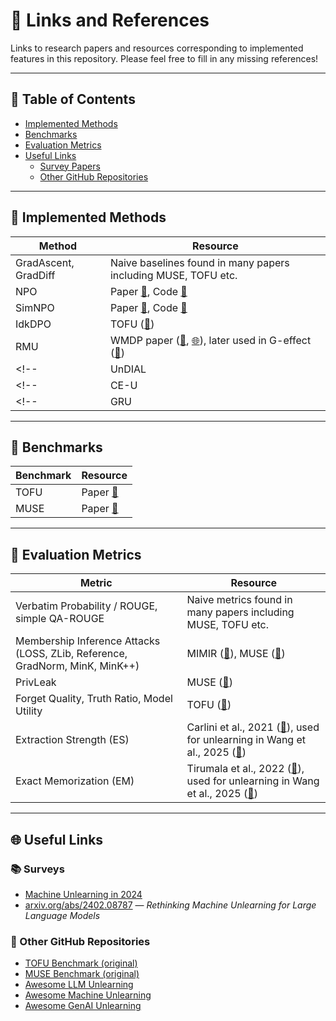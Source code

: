 # 🔗 Links and References

Links to research papers and resources corresponding to implemented features in this repository. Please feel free to fill in any missing references!

---

## 📌 Table of Contents
- [Implemented Methods](#implemented-methods)
- [Benchmarks](#benchmarks)
- [Evaluation Metrics](#evaluation-metrics)
- [Useful Links](#useful-links)
  - [Survey Papers](#survey-papers)
  - [Other GitHub Repositories](#other-github-repositories)

---

## 📗 Implemented Methods

| Method          | Resource |
|-----------------|----------|
| GradAscent, GradDiff | Naive baselines found in many papers including MUSE, TOFU etc. |
| NPO             | Paper [📄](https://arxiv.org/abs/2404.05868), Code [🐙](https://github.com/licong-lin/negative-preference-optimization) |
| SimNPO             |  Paper [📄](https://arxiv.org/abs/2410.07163), Code [🐙](https://github.com/OPTML-Group/Unlearn-Simple) |
| IdkDPO             | TOFU ([📄](https://arxiv.org/abs/2401.06121)) |
| RMU             | WMDP paper ([🐙](https://github.com/centerforaisafety/wmdp/tree/main/rmu), [🌐](https://www.wmdp.ai/)), later used in G-effect ([🐙](https://github.com/tmlr-group/G-effect/blob/main/dataloader.py)) |
<!-- | UnDIAL          | Paper [📄](https://arxiv.org/abs/2402.10052) | -->
<!-- | CE-U            | Paper [📄](https://arxiv.org/abs/2503.01224) | -->
<!-- | GRU             | Paper [📄](https://arxiv.org/abs/2503.09117) | -->

---

## 📘 Benchmarks

| Benchmark | Resource |
|-----------|----------|
| TOFU      | Paper [📄](https://arxiv.org/abs/2401.06121) |
| MUSE      | Paper [📄](https://arxiv.org/abs/2407.06460) |

---

## 📙 Evaluation Metrics

| Metric | Resource |
|--------|----------|
| Verbatim Probability / ROUGE, simple QA-ROUGE | Naive metrics found in many papers including MUSE, TOFU etc. |
| Membership Inference Attacks (LOSS, ZLib, Reference, GradNorm, MinK, MinK++) | MIMIR ([🐙](https://github.com/iamgroot42/mimir)), MUSE ([📄](https://arxiv.org/abs/2407.06460)) |
| PrivLeak | MUSE ([📄](https://arxiv.org/abs/2407.06460)) |
| Forget Quality, Truth Ratio, Model Utility | TOFU ([📄](https://arxiv.org/abs/2401.06121)) |
| Extraction Strength (ES) |  Carlini et al., 2021 ([📄](https://www.usenix.org/conference/usenixsecurity21/presentation/carlini-extracting)), used for unlearning in Wang et al., 2025 ([📄](https://openreview.net/pdf?id=wUtCieKuQU)) |
| Exact Memorization (EM) |  Tirumala et al., 2022 ([📄](https://proceedings.neurips.cc/paper_files/paper/2022/hash/fa0509f4dab6807e2cb465715bf2d249-Abstract-Conference.html)), used for unlearning in Wang et al., 2025 ([📄](https://openreview.net/pdf?id=wUtCieKuQU)) |

---

## 🌐 Useful Links

### 📚 Surveys
- [Machine Unlearning in 2024](https://ai.stanford.edu/~kzliu/blog/unlearning)
- [arxiv.org/abs/2402.08787](https://arxiv.org/abs/2402.08787) — *Rethinking Machine Unlearning for Large Language Models*

### 🐙 Other GitHub Repositories
- [TOFU Benchmark (original)](https://github.com/locuslab/tofu)
- [MUSE Benchmark (original)](https://github.com/swj0419/muse_bench)
- [Awesome LLM Unlearning](https://github.com/chrisliu298/awesome-llm-unlearning)
- [Awesome Machine Unlearning](https://github.com/tamlhp/awesome-machine-unlearning)
- [Awesome GenAI Unlearning](https://github.com/franciscoliu/Awesome-GenAI-Unlearning)